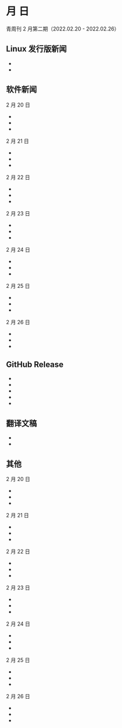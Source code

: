 <!---这是模板文件--->

#  月  日

青周刊 2 月第二期（2022.02.20 - 2022.02.26）

## Linux 发行版新闻

- []()
- []()

## 软件新闻

2 月 20 日

- []()
- []()
- []()

2 月 21 日

- []()
- []()
- []()

2 月 22 日

- []()
- []()
- []()

2 月 23 日

- []()
- []()
- []()

2 月 24 日

- []()
- []()
- []()

2 月 25 日

- []()
- []()
- []()

2 月 26 日

- []()
- []()
- []()

## GitHub Release

- []()
- []()
- []()
- []()
- []()

## 翻译文稿

- []()
- []()

## 其他

2 月 20 日

- []()
- []()
- []()

2 月 21 日

- []()
- []()
- []()

2 月 22 日

- []()
- []()
- []()

2 月 23 日

- []()
- []()
- []()

2 月 24 日

- []()
- []()
- []()

2 月 25 日

- []()
- []()
- []()

2 月 26 日

- []()
- []()
- []()
